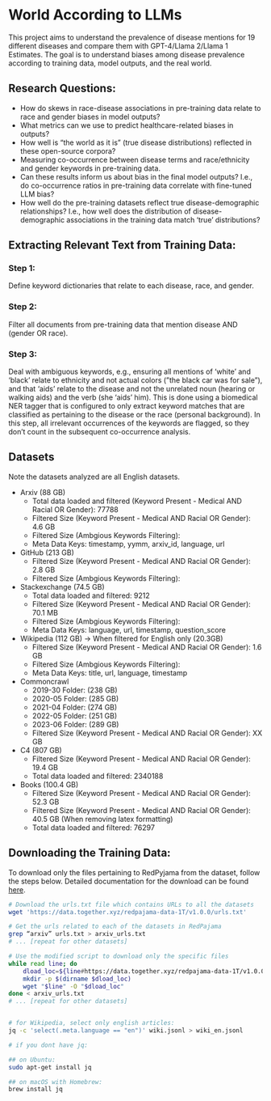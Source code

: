 # World According to LLMs

This project aims to understand the prevalence of disease mentions for 19 different diseases and compare them with GPT-4/Llama 2/Llama 1 Estimates. The goal is to understand biases among disease prevalence according to training data, model outputs, and the real world.

## Research Questions:

- How do skews in race-disease associations in pre-training data relate to race and gender biases in model outputs?
- What metrics can we use to predict healthcare-related biases in outputs?
- How well is “the world as it is” (true disease distributions) reflected in these open-source corpora?
- Measuring co-occurrence between disease terms and race/ethnicity and gender keywords in pre-training data.
- Can these results inform us about bias in the final model outputs? I.e., do co-occurrence ratios in pre-training data correlate with fine-tuned LLM bias?
- How well do the pre-training datasets reflect true disease-demographic relationships? I.e., how well does the distribution of disease-demographic associations in the training data match ‘true’ distributions?

## Extracting Relevant Text from Training Data:

### Step 1:
Define keyword dictionaries that relate to each disease, race, and gender.

### Step 2:
Filter all documents from pre-training data that mention disease AND (gender OR race).

### Step 3:
Deal with ambiguous keywords, e.g., ensuring all mentions of ‘white’ and ‘black’ relate to ethnicity and not actual colors (”the black car was for sale”), and that ‘aids’ relate to the disease and not the unrelated noun (hearing or walking aids) and the verb (she ‘aids’ him). This is done using a biomedical NER tagger that is configured to only extract keyword matches that are classified as pertaining to the disease or the race (personal background). In this step, all irrelevant occurrences of the keywords are flagged, so they don’t count in the subsequent co-occurrence analysis.

## Datasets

Note the datasets analyzed are all English datasets. 

- Arxiv (88 GB)
    - Total data loaded and filtered (Keyword Present - Medical AND Racial OR Gender): 77788
    - Filtered Size (Keyword Present - Medical AND Racial OR Gender): 4.6 GB
    - Filtered Size (Ambgious Keywords Filtering):
    - Meta Data Keys: timestamp, yymm, arxiv_id, language, url
- GitHub (213 GB)
    - Filtered Size (Keyword Present - Medical AND Racial OR Gender): 2.8 GB
    - Filtered Size (Ambgious Keywords Filtering): 
- Stackexchange (74.5 GB)
    - Total data loaded and filtered: 9212
    - Filtered Size (Keyword Present - Medical AND Racial OR Gender): 70.1 MB
    - Filtered Size (Ambgious Keywords Filtering):
    - Meta Data Keys: language, url, timestamp, question_score
- Wikipedia (112 GB) -> When filtered for English only (20.3GB)
    - Filtered Size (Keyword Present - Medical AND Racial OR Gender): 1.6 GB
    - Filtered Size (Ambgious Keywords Filtering):
    - Meta Data Keys: title, url, language, timestamp
- Commoncrawl
    - 2019-30 Folder: (238 GB)
    - 2020-05 Folder: (285 GB)
    - 2021-04 Folder: (274 GB)
    - 2022-05 Folder: (251 GB)
    - 2023-06 Folder: (289 GB)
    - Filtered Size (Keyword Present - Medical AND Racial OR Gender): XX GB
- C4 (807 GB)
    - Filtered Size (Keyword Present - Medical AND Racial OR Gender): 19.4 GB
    - Total data loaded and filtered: 2340188
- Books (100.4 GB)
    - Filtered Size (Keyword Present - Medical AND Racial OR Gender): 52.3 GB
    - Filtered Size (Keyword Present - Medical AND Racial OR Gender): 40.5 GB (When removing latex formatting)
    - Total data loaded and filtered: 76297

## Downloading the Training Data:

To download only the files pertaining to RedPyjama from the dataset, follow the steps below. Detailed documentation for the download can be found [here](https://huggingface.co/datasets/togethercomputer/RedPajama-Data-1T).

```bash
# Download the urls.txt file which contains URLs to all the datasets
wget 'https://data.together.xyz/redpajama-data-1T/v1.0.0/urls.txt'

# Get the urls related to each of the datasets in RedPajama
grep “arxiv” urls.txt > arxiv_urls.txt
# ... [repeat for other datasets]

# Use the modified script to download only the specific files
while read line; do
    dload_loc=${line#https://data.together.xyz/redpajama-data-1T/v1.0.0/}
    mkdir -p $(dirname $dload_loc)
    wget "$line" -O "$dload_loc"
done < arxiv_urls.txt
# ... [repeat for other datasets]


# for Wikipedia, select only english articles:
jq -c 'select(.meta.language == "en")' wiki.jsonl > wiki_en.jsonl

# if you dont have jq:

## on Ubuntu:
sudo apt-get install jq

## on macOS with Homebrew:
brew install jq
